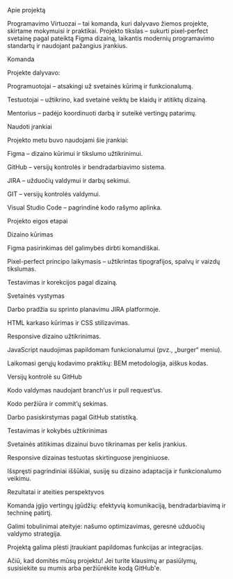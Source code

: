 Apie projektą

Programavimo Virtuozai – tai komanda, kuri dalyvavo žiemos projekte, skirtame mokymuisi ir praktikai. Projekto tikslas – sukurti pixel-perfect svetainę pagal pateiktą Figma dizainą, laikantis modernių programavimo standartų ir naudojant pažangius įrankius.


Komanda

Projekte dalyvavo:

Programuotojai – atsakingi už svetainės kūrimą ir funkcionalumą.

Testuotojai – užtikrino, kad svetainė veiktų be klaidų ir atitiktų dizainą.

Mentorius – padėjo koordinuoti darbą ir suteikė vertingų patarimų.


Naudoti įrankiai

Projekto metu buvo naudojami šie įrankiai:

Figma – dizaino kūrimui ir tikslumo užtikrinimui.

GitHub – versijų kontrolės ir bendradarbiavimo sistema.

JIRA – užduočių valdymui ir darbų sekimui.

GIT – versijų kontrolės valdymui.

Visual Studio Code – pagrindinė kodo rašymo aplinka.


Projekto eigos etapai

Dizaino kūrimas

Figma pasirinkimas dėl galimybės dirbti komandiškai.

Pixel-perfect principo laikymasis – užtikrintas tipografijos, spalvų ir vaizdų tikslumas.

Testavimas ir korekcijos pagal dizainą.

Svetainės vystymas

Darbo pradžia su sprinto planavimu JIRA platformoje.

HTML karkaso kūrimas ir CSS stilizavimas.

Responsive dizaino užtikrinimas.

JavaScript naudojimas papildomam funkcionalumui (pvz., „burger“ meniu).

Laikomasi gerųjų kodavimo praktikų: BEM metodologija, aiškus kodas.

Versijų kontrolė su GitHub

Kodo valdymas naudojant branch’us ir pull request’us.

Kodo peržiūra ir commit’ų sekimas.

Darbo pasiskirstymas pagal GitHub statistiką.

Testavimas ir kokybės užtikrinimas

Svetainės atitikimas dizainui buvo tikrinamas per kelis įrankius.

Responsive dizainas testuotas skirtinguose įrenginiuose.

Išspręsti pagrindiniai iššūkiai, susiję su dizaino adaptacija ir funkcionalumo veikimu.


Rezultatai ir ateities perspektyvos

Komanda įgijo vertingų įgūdžių: efektyvią komunikaciją, bendradarbiavimą ir techninę patirtį.

Galimi tobulinimai ateityje: našumo optimizavimas, geresnė užduočių valdymo strategija.

Projektą galima plėsti įtraukiant papildomas funkcijas ar integracijas.



Ačiū, kad domitės mūsų projektu! Jei turite klausimų ar pasiūlymų, susisiekite su mumis arba peržiūrėkite kodą GitHub'e.


